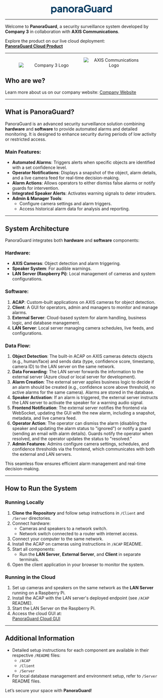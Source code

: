 <div style="text-align: center;">
  <img src="Client/Frontend/src/assets/PanoraGuard.svg" alt="PanoraGuard Logo" width="200"/>
</div>

---

Welcome to **PanoraGuard**, a security surveillance system developed by **Company 3** in collaboration with **AXIS Communications**.

Explore the product on our live cloud deployment:  
[**PanoraGuard Cloud Product**](https://ashy-meadow-0a76ab703.5.azurestaticapps.net/)

---


<div style="text-align: center;">
  <img src="Client/Frontend/src/assets/C3WBG.png" alt="Company 3 Logo" width="200" style="display: inline-block; margin-right: 10px;"/>
  <img src="Client/Frontend/src/assets/AxisLogo.png" alt="AXIS Communications Logo" width="200" style="display: inline-block;"/>
</div>


## Who are we?

Learn more about us on our company website:  [Company Website](https://company-members-rajag969-b760ce3a61d886c9508e8e542a6936a0f6ede1.gitlab-pages.liu.se/)

---

## What is PanoraGuard?

PanoraGuard is an advanced security surveillance solution combining **hardware** and **software** to provide automated alarms and detailed monitoring. It is designed to enhance security during periods of low activity or restricted access.

### Main Features:

- **Automated Alarms**: Triggers alerts when specific objects are identified with a set confidence level.
- **Operator Notifications**: Displays a snapshot of the object, alarm details, and a live camera feed for real-time decision-making.
- **Alarm Actions**: Allows operators to either dismiss false alarms or notify guards for intervention.
- **Integrated Speaker Alerts**: Activates warning signals to deter intruders.
- **Admin & Manager Tools**:
  - Configure camera settings and alarm triggers.
  - Access historical alarm data for analysis and reporting.

---

## System Architecture

PanoraGuard integrates both **hardware** and **software** components:

### Hardware:

- **AXIS Cameras**: Object detection and alarm triggering.
- **Speaker System**: For audible warnings.
- **LAN Server (Raspberry Pi)**: Local management of cameras and system configurations.

### Software:

1. **ACAP**: Custom-built applications on AXIS cameras for object detection.
2. **Client**: A GUI for operators, admin and managers to monitor and manage alarms.
3. **External Server**: Cloud-based system for alarm handling, business logic, and database management.
4. **LAN Server**: Local server managing camera schedules, live feeds, and configurations.

### Data Flow:

1. **Object Detection**: The built-in ACAP on AXIS cameras detects objects (e.g., human/face) and sends data (type, confidence score, timestamp, camera ID) to the LAN server on the same network.
2. **Data Forwarding**: The LAN server forwards the information to the external server (Azure cloud or local server for development).
3. **Alarm Creation**: The external server applies business logic to decide if an alarm should be created (e.g., confidence score above threshold, no active alarms for the same camera). Alarms are stored in the database.
4. **Speaker Activation**: If an alarm is triggered, the external server instructs the LAN server to activate the speaker for a warning audio signal.
5. **Frontend Notification**: The external server notifies the frontend via WebSocket, updating the GUI with the new alarm, including a snapshot, metadata, and live camera feed.
6. **Operator Action**: The operator can dismiss the alarm (disabling the speaker and updating the alarm status to "ignored") or notify a guard (sending an email with alarm details). Guards notify the operator when resolved, and the operator updates the status to "resolved."
7. **Admin Features**: Admins configure camera settings, schedules, and confidence thresholds via the frontend, which communicates with both the external and LAN servers.

This seamless flow ensures efficient alarm management and real-time decision-making. 


---

## How to Run the System

### Running Locally

1. **Clone the Repository** and follow setup instructions in `/Client` and `/Server` directories.
2. Connect hardware:
   - Cameras and speakers to a network switch.
   - Network switch connected to a router with internet access.
3. Connect your computer to the same network.
4. Install the ACAP on cameras using instructions in `/ACAP` README.
5. Start all components:
   - Run the **LAN Server**, **External Server**, and **Client** in separate terminals.
6. Open the client application in your browser to monitor the system.

### Running in the Cloud

1. Set up cameras and speakers on the same network as the **LAN Server** running on a Raspberry Pi.
2. Install the ACAP with the LAN server's deployed endpoint (see `/ACAP` README).
3. Start the LAN Server on the Raspberry Pi.
4. Access the cloud GUI at:  
   [PanoraGuard Cloud GUI](https://ashy-meadow-0a76ab703.5.azurestaticapps.net)

---

## Additional Information

- Detailed setup instructions for each component are available in their respective `/README` files:
  - `/ACAP`
  - `/Client`
  - `/Server`
- For local database management and environment setup, refer to `/Server` README files.

Let’s secure your space with **PanoraGuard**!
